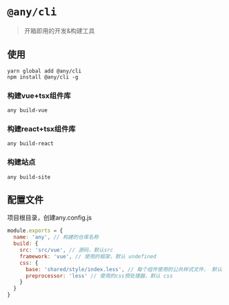 # `@any/cli`

> 开箱即用的开发&构建工具

## 使用

```shell
yarn global add @any/cli
npm install @any/cli -g
```

### 构建vue+tsx组件库

```shell
any build-vue
```

### 构建react+tsx组件库

```shell
any build-react
```

### 构建站点

```shell
any build-site
```

## 配置文件

项目根目录，创建any.config.js

```javascript
module.exports = {
  name: 'any', // 构建的仓库名称
  build: {
    src: 'src/vue', // 源码，默认src
    framework: 'vue', // 使用的框架，默认 undefined
    css: {
      base: 'shared/style/index.less', // 每个组件使用的公共样式文件， 默认 undefined
      preprocessor: 'less' // 使用的css预处理器，默认 css
    }
  }
}
```
